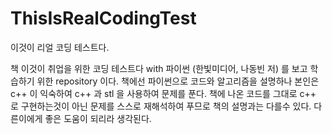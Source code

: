 # ThisIsRealCodingTest
이것이 리얼 코딩 테스트다.

책 이것이 취업을 위한 코딩 테스트다 with 파이썬 (한빛미디어, 나동빈 저) 를 보고 학습하기 위한 repository 이다.
책에선 파이썬으로 코드와 알고리즘을 설명하나 본인은 c++ 이 익숙하여 c++ 과 stl 을 사용하여 문제를 푼다.
책에 나온 코드를 그대로 c++ 로 구현하는것이 아닌 문제를 스스로 재해석하여 푸므로 책의 설명과는 다를수 있다. 
다른이에게 좋은 도움이 되리라 생각된다.
